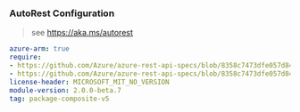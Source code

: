 ### AutoRest Configuration

> see https://aka.ms/autorest

``` yaml
azure-arm: true
require:
- https://github.com/Azure/azure-rest-api-specs/blob/8358c7473dfe057d84a6b6a921225063c040b31a/specification/sql/resource-manager/readme.md
- https://github.com/Azure/azure-rest-api-specs/blob/8358c7473dfe057d84a6b6a921225063c040b31a/specification/sql/resource-manager/readme.go.md
license-header: MICROSOFT_MIT_NO_VERSION
module-version: 2.0.0-beta.7
tag: package-composite-v5
```
